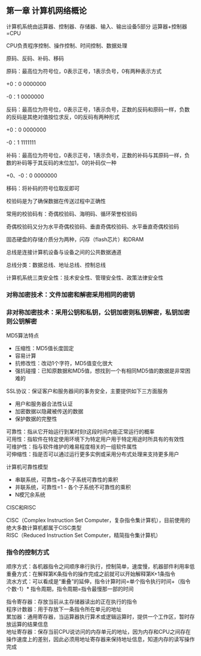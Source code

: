 ## 第一章 计算机网络概论

计算机系统由运算器、控制器、存储器、输入、输出设备5部分
运算器+控制器=CPU

CPU负责程序控制、操作控制、时间控制、数据处理

原码、反码、补码、移码

原码：最高位为符号位，0表示正号，1表示负号，0有两种表示方式

+0：0 0000000

-0：1 0000000

反码：最高位为符号位，0表示正号，1表示负号，正数的反码和原码一样，负数的反码是其绝对值按位求反，0的反码有两种形式

+0：0 0000000

-0：1 1111111

补码：最高位为符号位，0表示正号，1表示负号，正数的补码与其原码一样，负数的补码等于其反码的末位加1，0的补码仅一种

+0、-0：0 0000000

移码：将补码的符号位取反即可

校验码是为了确保数据在传送过程中正确性

常用的校验码有：奇偶校验码、海明码、循环荣誉校验码

奇偶校验码又分为水平奇偶校验码、垂直奇偶校验码、水平垂直奇偶校验码

固态硬盘的存储介质分为两种，闪存（flash芯片）和DRAM

总线是连接计算机设备与设备之间的公共数据通道

总线分类：数据总线、地址总线、控制总线

计算机系统三类安全性：技术安全性、管理安全性、政策法律安全性

### 对称加密技术：文件加密和解密采用相同的密钥  
### 非对称加密技术：采用公钥和私钥，公钥加密则私钥解密，私钥加密则公钥解密  

MD5算法特点

* 压缩性：MD5值长度固定
* 容易计算
* 抗修改性：改动1个字符，MD5值变化很大
* 强抗碰撞：已知原数据和MD5值，想找到一个有相同MD5值的数据是非常困难的

SSL协议：保证客户和服务器间的事务安全，主要提供如下三方面服务

* 用户和服务器合法性认证
* 加密数据以隐藏被传送的数据
* 保护数据的完整性

可靠性：指从它开始运行到某时刻t这段时间内能正常运行的概率  
可用性：指软件在特定使用环境下为特定用户用于特定用途时所具有的有效性  
可维护性：指与软件维护的难易程度相关的一组软件属性  
可伸缩性：指是否可以通过运行更多实例或采用分布式处理来支持更多用户  

计算机可靠性模型

* 串联系统，可靠性=各个子系统可靠性的乘积
* 并联系统，可靠性=1 - 各个子系统不可靠性的乘积
* N模冗余系统

CISC和RISC

CISC（Complex Instruction Set Computer，复杂指令集计算机），目前使用的绝大多数计算机都属于CISC类型  
RISC（Reduced Instruction Set Computer，精简指令集计算机）

### 指令的控制方式
顺序方式：各机器指令之间顺序串行执行，控制简单，速度慢，机器部件利用率低  
重叠方式：在解释第K条指令的操作完成之前就可以开始解释第K+1条指令  
流水方式：可以看成是“重叠”的延伸，指令计算时间=单个指令执行时间+（指令个数-1）* 指令周期，指令周期=指令最慢那一部的时间  


指令寄存器：存放当前从主存储器读出的正在执行的指令  
程序计数器：用于存放下一条指令所在单元的地址  
累加器：通用寄存器，当运算器执行算术或逻辑运算时，提供一个工作区，暂时存放运算的结果信息  
地址寄存器：保存当前CPU说访问的内存单元的地址，因为内存和CPU之间存在操作速度上的差别，因此必须用地址寄存器来保持地址信息，知道内存的读写操作完成  